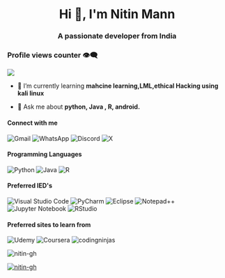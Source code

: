 <h1 align="center">Hi 👋, I'm Nitin Mann</h1>
<h3 align="center">A passionate developer from India</h3>

### Profile views counter 👁️‍🗨️
![](https://komarev.com/ghpvc/?username=your-github-Nitin-GH&color=229954&style=for-the-badge&label=PROFILE+View&base=475)



- 🌱 I’m currently learning **mahcine learning,LML,ethical Hacking using kali linux**

- 💬 Ask me about **python, Java , R, android.**

<h4>Connect with me</h4>

![Gmail](https://img.shields.io/badge/Gmail-D14836?style=for-the-badge&logo=gmail&logoColor=red&labelColor=cacfd2)
![WhatsApp](https://img.shields.io/badge/WhatsApp-229954?style=for-the-badge&logo=whatsapp&logoColor=green&labelColor=white)
![Discord](https://img.shields.io/badge/Discord-%235865F2.svg?style=for-the-badge&logo=discord&logoColor=black&labelColor=white)
![X](https://img.shields.io/badge/X-%23000000.svg?style=for-the-badge&logo=X&logoColor=black&labelColor=white) 


<h4>Programming Languages</h4>

![Python](https://img.shields.io/badge/python-365cdf?style=for-the-badge&logo=python&logoColor=f4d03f&labelColor=1b4f72)
![Java](https://img.shields.io/badge/java-2980b9.svg?style=for-the-badge&logo=openjdk&logoColor=orange&labelColor=white)
![R](https://img.shields.io/badge/r-%23276DC3.svg?style=for-the-badge&logo=r&logoColor=blue&labelColor=white)
</p>


<h4>Preferred IED's</h4>

![Visual Studio Code](https://img.shields.io/badge/Visual%20Studio%20Code-0078d7.svg?style=for-the-badge&logo=visual-studio-code&logoColor=white)
![PyCharm](https://img.shields.io/badge/pycharm-28b463?style=for-the-badge&logo=pycharm&logoColor=black&color=c807b0&labelColor=white)
![Eclipse](https://img.shields.io/badge/Eclipse-FE7A16.svg?style=for-the-badge&logo=Eclipse&logoColor=black&labelColor=white)
![Notepad++](https://img.shields.io/badge/Notepad++-28b463.svg?style=for-the-badge&logo=notepad%2b%2b&logoColor=black&labelColor=white)
![Jupyter Notebook](https://img.shields.io/badge/jupyter-FE7A16.svg?style=for-the-badge&logo=jupyter&logoColor=black&labelColor=white)
![RStudio](https://img.shields.io/badge/RStudio-4285F4?style=for-the-badge&logo=rstudio&logoColor=white)
</p>

<h4>Preferred sites to learn from</h4>

![Udemy](https://img.shields.io/badge/Udemy-A435F0?style=for-the-badge&logo=Udemy&logoColor=black&labelColor=white)
![Coursera](https://img.shields.io/badge/Coursera-%230056D2.svg?style=for-the-badge&logo=Coursera&logoColor=blue&labelColor=white)
![codingninjas](https://img.shields.io/badge/coding%20ninjas-DD6620?style=for-the-badge&logo=codingninjas&logoColor=black&labelColor=white)

<p><img align="center" src="https://github-readme-stats.vercel.app/api/top-langs?username=nitin-gh&show_icons=true&locale=en&layout=compact" alt="nitin-gh" /></p>

<p align="left"> <a href="https://github.com/ryo-ma/github-profile-trophy"><img src="https://github-profile-trophy.vercel.app/?username=nitin-gh" alt="nitin-gh" /></a> </p>

<p align="left"> <a href="https://twitter.com/" target="blank"><img src="https://img.shields.io/twitter/follow/?logo=twitter&style=for-the-badge" alt="" /></a> </p>


